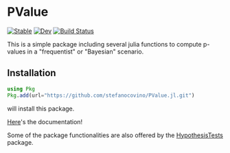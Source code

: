 # PValue

[![Stable](https://img.shields.io/badge/docs-stable-blue.svg)](https://stefanocovino.github.io/PValue.jl/stable/)
[![Dev](https://img.shields.io/badge/docs-dev-blue.svg)](https://stefanocovino.github.io/PValue.jl/dev/)
[![Build Status](https://github.com/stefanocovino/PValue.jl/actions/workflows/CI.yml/badge.svg?branch=main)](https://github.com/stefanocovino/PValue.jl/actions/workflows/CI.yml?query=branch%3Amain)


This is a simple package including several julia functions to compute p-values in a "frequentist" or "Bayesian" scenario.


## Installation

```julia
using Pkg
Pkg.add(url="https://github.com/stefanocovino/PValue.jl.git")
```

will install this package.

[Here](https://stefanocovino.github.io/PValue.jl/stable/)'s the documentation!

Some of the package functionalities are also offered by the [HypothesisTests](https://github.com/JuliaStats/HypothesisTests.jl.git) package.
